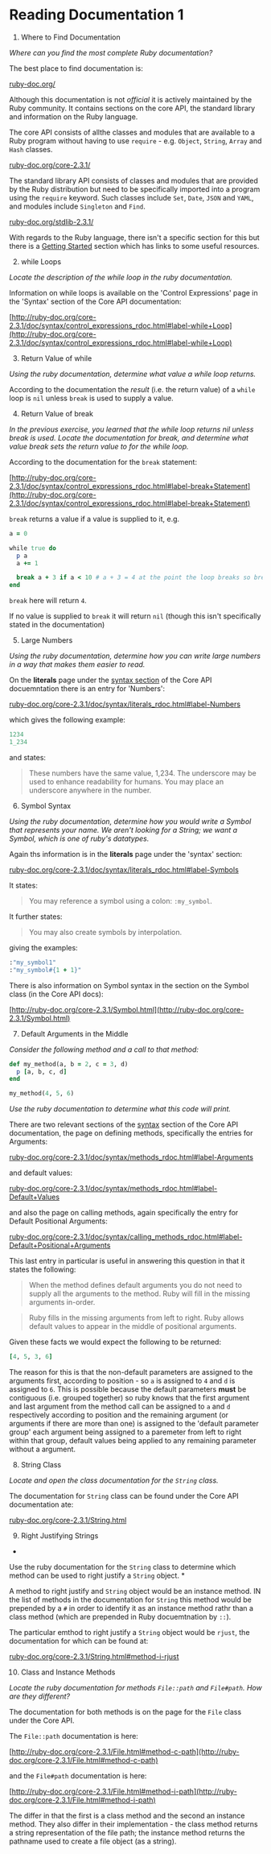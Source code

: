 # Reading Documentation 1

1. Where to Find Documentation

*Where can you find the most complete Ruby documentation?*

The best place to find documentation is:

[ruby-doc.org/](http://ruby-doc.org/)

Although this documentation is not *official* it is actively maintained by the Ruby community. It contains sections on the core API, the standard library and information on the Ruby language.

The core API consists of allthe classes and modules that are available to a Ruby program without having to use `require` - e.g. `Object`, `String`, `Array` and `Hash` classes.

[ruby-doc.org/core-2.3.1/](http://ruby-doc.org/core-2.3.1/)

The standard library API consists of classes and modules that are provided by the Ruby distribution but need to be specifically imported into a program using the `require` keyword. Such classes include `Set`, `Date`, `JSON` and `YAML`, and modules include `Singleton` and `Find`.

[ruby-doc.org/stdlib-2.3.1/](http://ruby-doc.org/stdlib-2.3.1/)

With regards to the Ruby language, there isn't a specific section for this but there is a [Getting Started](http://ruby-doc.org/gettingstarted/) section which has links to some useful resources.


2. while Loops

*Locate the description of the while loop in the ruby documentation.*

Information on while loops is available on the 'Control Expressions' page in the 'Syntax' section of the Core API documentation:

[http://ruby-doc.org/core-2.3.1/doc/syntax/control_expressions_rdoc.html#label-while+Loop](http://ruby-doc.org/core-2.3.1/doc/syntax/control_expressions_rdoc.html#label-while+Loop)

3. Return Value of while

*Using the ruby documentation, determine what value a while loop returns.*

According to the documentation the *result* (i.e. the return value) of a `while` loop is `nil` unless `break` is used to supply a value.

4. Return Value of break

*In the previous exercise, you learned that the while loop returns nil unless break is used. Locate the documentation for break, and determine what value break sets the return value to for the while loop.*

According to the documentation for the `break` statement:

[http://ruby-doc.org/core-2.3.1/doc/syntax/control_expressions_rdoc.html#label-break+Statement](http://ruby-doc.org/core-2.3.1/doc/syntax/control_expressions_rdoc.html#label-break+Statement)

`break` returns a value if a value is supplied to it, e.g.

```ruby
a = 0

while true do
  p a
  a += 1

  break a + 3 if a < 10 # a + 3 = 4 at the point the loop breaks so break will return 4
end
```

`break` here will return `4`. 

If no value is supplied to `break` it will return `nil` (though this isn't specifically stated in the documentation)

5. Large Numbers

*Using the ruby documentation, determine how you can write large numbers in a way that makes them easier to read.*

On the **literals** page under the [syntax section](http://ruby-doc.org/core-2.3.1/doc/syntax_rdoc.html) of the Core API docuemntation there is an entry for 'Numbers':

[ruby-doc.org/core-2.3.1/doc/syntax/literals_rdoc.html#label-Numbers](http://ruby-doc.org/core-2.3.1/doc/syntax/literals_rdoc.html#label-Numbers)

which gives the following example:

```ruby
1234
1_234
``` 

and states:

> These numbers have the same value, 1,234. The underscore may be used to enhance readability for humans. You may place an underscore anywhere in the number.

6. Symbol Syntax

*Using the ruby documentation, determine how you would write a Symbol that represents your name. We aren't looking for a String; we want a Symbol, which is one of ruby's datatypes.*

Again ths information is in the **literals** page under the 'syntax' section:

[ruby-doc.org/core-2.3.1/doc/syntax/literals_rdoc.html#label-Symbols](ruby-doc.org/core-2.3.1/doc/syntax/literals_rdoc.html#label-Symbols)

It states:

> You may reference a symbol using a colon: `:my_symbol`.

It further states:

> You may also create symbols by interpolation.

giving the examples:

```ruby
:"my_symbol1"
:"my_symbol#{1 + 1}"
```

There is also information on Symbol syntax in the section on the Symbol class (in the Core API docs):

[http://ruby-doc.org/core-2.3.1/Symbol.html](http://ruby-doc.org/core-2.3.1/Symbol.html)

7. Default Arguments in the Middle

*Consider the following method and a call to that method:*

```ruby
def my_method(a, b = 2, c = 3, d)
  p [a, b, c, d]
end

my_method(4, 5, 6)
```
*Use the ruby documentation to determine what this code will print.*

There are two relevant sections of the [syntax]() section of the Core API documentation, the page on defining methods, specifically the entries for Arguments:

[ruby-doc.org/core-2.3.1/doc/syntax/methods_rdoc.html#label-Arguments](http://ruby-doc.org/core-2.3.1/doc/syntax/methods_rdoc.html#label-Arguments)

and default values:

[ruby-doc.org/core-2.3.1/doc/syntax/methods_rdoc.html#label-Default+Values](http://ruby-doc.org/core-2.3.1/doc/syntax/methods_rdoc.html#label-Default+Values)

and also the page on calling methods, again specifically the entry for Default Positional Arguments:

[ruby-doc.org/core-2.3.1/doc/syntax/calling_methods_rdoc.html#label-Default+Positional+Arguments](http://ruby-doc.org/core-2.3.1/doc/syntax/calling_methods_rdoc.html#label-Default+Positional+Arguments)

This last entry in particular is useful in answering this question in that it states the following:

> When the method defines default arguments you do not need to supply all the arguments to the method. Ruby will fill in the missing arguments in-order.

> Ruby fills in the missing arguments from left to right. Ruby allows default values to appear in the middle of positional arguments.

Given these facts we would expect the following to be returned:

```ruby
[4, 5, 3, 6]
```

The reason for this is that the non-default parameters are assigned to the arguments first, according to position - so `a` is assigned to `4` and `d` is assigned to `6`. This is possible because the default parameters **must** be contiguous (i.e. grouped together) so ruby knows that the first argument and last argument from the method call can be assigned to `a` and `d` respectively according to position and the remaining argument (or arguments if there are more than one) is assigned to the 'default parameter group' each argument being assigned to a paremeter from left to right within that group, default values being applied to any remaining parameter without a argument.

8. String Class

*Locate and open the class documentation for the `String` class.*

The documentation for `String` class can be found under the Core API documentation ate:

[ruby-doc.org/core-2.3.1/String.html](http://ruby-doc.org/core-2.3.1/String.html)

9. Right Justifying Strings

*

Use the ruby documentation for the `String` class to determine which method can be used to right justify a `String` object.
*

A method to right justify and `String` object would be an instance method. IN the list of methods in the documentation for `String` this method would be prepended by a `#` in order to identify it as an instance method rathr than a class method (which are prepended in Ruby docuemtnation by `::`).

The particular emthod to right justify a `String` object would be `rjust`, the documentation for which can be found at:

[ruby-doc.org/core-2.3.1/String.html#method-i-rjust](http://ruby-doc.org/core-2.3.1/String.html#method-i-rjust)

10. Class and Instance Methods

*Locate the ruby documentation for methods `File::path` and `File#path`. How are they different?*

The documentation for both methods is on the page for the `File` class under the Core API. 

The `File::path` documentation is here:

[http://ruby-doc.org/core-2.3.1/File.html#method-c-path](http://ruby-doc.org/core-2.3.1/File.html#method-c-path)

and the `File#path` documentation is here:

[http://ruby-doc.org/core-2.3.1/File.html#method-i-path](http://ruby-doc.org/core-2.3.1/File.html#method-i-path)

The differ in that the first is a class method and the second an instance method. They also differ in their implementation - the class method returns a string representation of the file path; the instance method returns the pathname used to create a file object (as a string).
